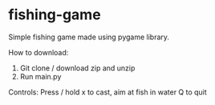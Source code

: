 # fishing-game
Simple fishing game made using pygame library.

How to download: 
1. Git clone / download zip and unzip
2. Run main.py

Controls:
Press / hold x to cast, aim at fish in water 
Q to quit
